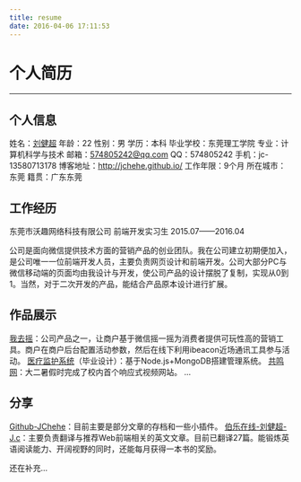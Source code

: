 ```yaml
---
title: resume
date: 2016-04-06 17:11:53
---
```


# 个人简历

---

## 个人信息
姓名：[刘健超](http://jchehe.github.io/about/)
年龄：22
性别：男
学历：本科
毕业学校：东莞理工学院
专业：计算机科学与技术
邮箱：574805242@qq.com
QQ：574805242
手机：jc-13580713178
博客地址：http://jchehe.github.io/
工作年限：9个月
所在城市：东莞
籍贯：广东东莞

## 工作经历
东莞市沃趣网络科技有限公司
前端开发实习生
2015.07——2016.04

公司是面向微信提供技术方面的营销产品的创业团队。我在公司建立初期便加入，是公司唯一一位前端开发人员，主要负责网页设计和前端开发。公司大部分PC与微信移动端的页面均由我设计与开发，使公司产品的设计摆脱了复制，实现从0到1。当然，对于二次开发的产品，能结合产品原本设计进行扩展。

## 作品展示
[我去摇][1]：公司产品之一，让商户基于微信摇一摇为消费者提供可玩性高的营销工具。商户在商户后台配置活动参数，然后在线下利用ibeacon近场通讯工具参与活动。
[医疗监护系统][2]（毕业设计）：基于Node.js+MongoDB搭建管理系统。
[共鸣网][3]：大二暑假时完成了校内首个响应式视频网站。
...

## 分享
[Github-JChehe][4]：目前主要是部分文章的存档和一些小插件。
[伯乐在线-刘健超-J.c][5]：主要负责翻译与推荐Web前端相关的英文文章。目前已翻译27篇。能锻炼英语阅读能力、开阔视野的同时，还能每月获得一本书的奖励。


还在补充...


  [1]: http://www.woquyao.com/
  [2]: https://github.com/JChehe/graduation/blob/master/README.md
  [3]: http://gongmingwang.com/
  [4]: https://github.com/JChehe
  [5]: http://web.jobbole.com/author/q574805242/